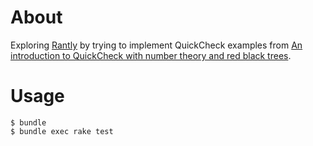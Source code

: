 # About

Exploring [Rantly](https://github.com/hayeah/rantly) by trying to implement
QuickCheck examples from [An introduction to QuickCheck with number
theory and red black trees](http://matt.might.net/articles/quick-quickcheck/).

# Usage

    $ bundle
    $ bundle exec rake test
